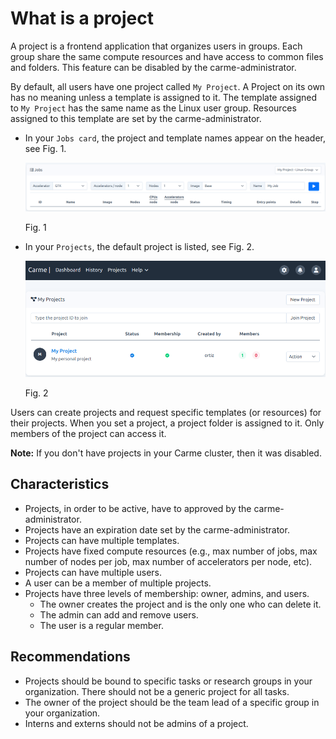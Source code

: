 # What is a project

A project is a frontend application that organizes users in groups. Each group share the same compute resources and have access to common files and folders. This feature can be disabled by the carme-administrator. 

By default, all users have one project called `My Project`. A Project on its own has no meaning unless a template is assigned to it. The template assigned to `My Project` has the same name as the Linux user group. Resources assigned to this template are set by the carme-administrator. 

- In your `Jobs card`, the project and template names appear on the header, see Fig. 1.

  ![project-definition-1.png](images/project-definition-1.png)

  Fig. 1

- In your `Projects`, the default project is listed, see Fig. 2.

  ![project-definition-2.png](images/project-definition-2.png)

  Fig. 2


Users can create projects and request specific templates (or resources) for their projects. When you set a project, a project folder is assigned to it. Only members of the project can access it.

**Note:** If you don't have projects in your Carme cluster, then it was disabled.

## Characteristics
* Projects, in order to be active, have to approved by the carme-administrator.
* Projects have an expiration date set by the carme-administrator.
* Projects can have multiple templates.
* Projects have fixed compute resources (e.g., max number of jobs, max number of nodes per job, max number of accelerators per node, etc).
* Projects can have multiple users. 
* A user can be a member of multiple projects.
* Projects have three levels of membership: owner, admins, and users.
    * The owner creates the project and is the only one who can delete it.
    * The admin can add and remove users.
    * The user is a regular member. 

## Recommendations

* Projects should be bound to specific tasks or research groups in your organization. There should not be a generic project for all tasks.
* The owner of the project should be the team lead of a specific group in your organization.
* Interns and externs should not be admins of a project.


